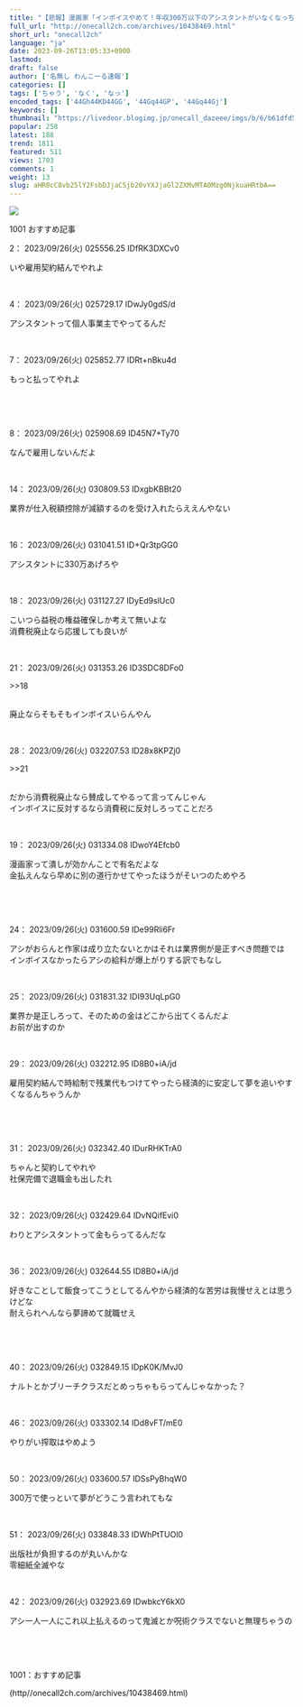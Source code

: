 ```yaml
---
title: "【悲報】漫画家「インボイスやめて！年収300万以下のアシスタントがいなくなっちゃう！」ﾄﾞﾝｯ "
full_url: "http://onecall2ch.com/archives/10438469.html"
short_url: "onecall2ch"
language: "ja"
date: 2023-09-26T13:05:33+0900
lastmod: 
draft: false
author: ['名無し わんこーる速報']
categories: []
tags: ['ちゃう', 'なく', 'なっ']
encoded_tags: ['44Gh44KD44GG', '44Gq44GP', '44Gq44Gj']
keywords: []
thumbnail: "https://livedoor.blogimg.jp/onecall_dazeee/imgs/b/6/b61dfd54-s.png"
popular: 258
latest: 188
trend: 1811
featured: 511
views: 1703
comments: 1
weight: 13
slug: aHR0cC8vb25lY2FsbDJjaC5jb20vYXJjaGl2ZXMvMTA0Mzg0NjkuaHRtbA==
---
```


![](https://livedoor.blogimg.jp/onecall_dazeee/imgs/b/6/b61dfd54-s.png)

<div> <p class='name2'> 1001 おすすめ記事</p> <p class='name2'>2： 2023/09/26(火) 025556.25 IDfRK3DXCv0</p><p class='onecall'> いや雇用契約結んでやれよ <br></p><br> <p class='name2'>4： 2023/09/26(火) 025729.17 IDwJy0gdS/d</p><p class='onecall'> アシスタントって個人事業主でやってるんだ <br></p><br> <p class='name2'>7： 2023/09/26(火) 025852.77 IDRt+nBku4d</p><p class='onecall'><p> もっと払ってやれよ </p><br></p><br> <p class='name2'>8： 2023/09/26(火) 025908.69 ID45N7+Ty70</p><p class='onecall'> なんで雇用しないんだよ <br></p><br> <p class='name2'>14： 2023/09/26(火) 030809.53 IDxgbKBBt20</p><p class='onecall'> 業界が仕入税額控除が減額するのを受け入れたらええんやない <br></p><br> <p class='name2'>16： 2023/09/26(火) 031041.51 ID+Qr3tpGG0</p><p class='onecall'> アシスタントに330万あげろや <br></p><br> <p class='name2'>18： 2023/09/26(火) 031127.27 IDyEd9slUc0</p><p class='onecall'> こいつら益税の権益確保しか考えて無いよな <br> 消費税廃止なら応援しても良いが <br></p><br> <p class='name2'>21： 2023/09/26(火) 031353.26 ID3SDC8DFo0</p><p class='onecall'> <p class='anchor'>>>18</p> <br> 廃止ならそもそもインボイスいらんやん <br></p><br> <p class='name2'>28： 2023/09/26(火) 032207.53 ID28x8KPZj0</p><p class='onecall'> <p class='anchor'>>>21</p> <br> だから消費税廃止なら賛成してやるって言ってんじゃん <br> インボイスに反対するなら消費税に反対しろってことだろ <br></p><br> <p class='name2'>19： 2023/09/26(火) 031334.08 IDwoY4Efcb0</p><p class='onecall'><p> 漫画家って潰しが効かんことで有名だよな <br> 金払えんなら早めに別の道行かせてやったほうがそいつのためやろ </p><br></p><br> <p class='name2'>24： 2023/09/26(火) 031600.59 IDe99Rli6Fr</p><p class='onecall'> アシがおらんと作家は成り立たないとかはそれは業界側が是正すべき問題では <br> インボイスなかったらアシの給料が爆上がりする訳でもなし <br></p><br> <p class='name2'>25： 2023/09/26(火) 031831.32 IDI93UqLpG0</p><p class='onecall'> 業界か是正しろって、そのための金はどこから出てくるんだよ <br> お前が出すのか <br></p><br> <p class='name2'>29： 2023/09/26(火) 032212.95 ID8B0+iA/jd</p><p class='onecall'><p> 雇用契約結んで時給制で残業代もつけてやったら経済的に安定して夢を追いやすくなるんちゃうんか </p><br></p><br> <p class='name2'>31： 2023/09/26(火) 032342.40 IDurRHKTrA0</p><p class='onecall'> ちゃんと契約してやれや <br> 社保完備で退職金も出したれ <br></p><br> <p class='name2'>32： 2023/09/26(火) 032429.64 IDvNQifEvi0</p><p class='onecall'> わりとアシスタントって金もらってるんだな <br></p><br> <p class='name2'>36： 2023/09/26(火) 032644.55 ID8B0+iA/jd</p><p class='onecall'><p> 好きなことして飯食ってこうとしてるんやから経済的な苦労は我慢せえとは思うけどな <br> 耐えられへんなら夢諦めて就職せえ </p><br></p><br> <p class='name2'>40： 2023/09/26(火) 032849.15 IDpK0K/MvJ0</p><p class='onecall'> ナルトとかブリーチクラスだとめっちゃもらってんじゃなかった？ <br></p><br> <p class='name2'>46： 2023/09/26(火) 033302.14 IDd8vFT/mE0</p><p class='onecall'> やりがい搾取はやめよう <br></p><br> <p class='name2'>50： 2023/09/26(火) 033600.57 IDSsPyBhqW0</p><p class='onecall'> 300万で使っといて夢がどうこう言われてもな <br></p><br> <p class='name2'>51： 2023/09/26(火) 033848.33 IDWhPtTUOl0</p><p class='onecall'> 出版社が負担するのが丸いんかな <br> 零細紙全滅やな <br></p><br> <p class='name2'>42： 2023/09/26(火) 032923.69 IDwbkcY6kX0</p><p class='onecall'><p> アシ一人一人にこれ以上払えるのって鬼滅とか呪術クラスでないと無理ちゃうの </p><br></p><br> <p class='name2'>1001：おすすめ記事</p> </div>

(http//onecall2ch.com/archives/10438469.html)
